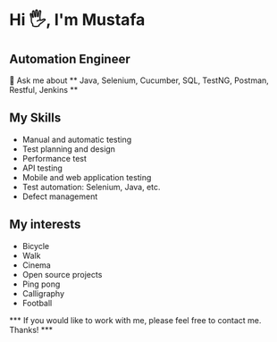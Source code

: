 # Hi 🖐️, I'm Mustafa

## Automation Engineer

💭 Ask me about ** Java, Selenium, Cucumber, SQL, TestNG, Postman, Restful, Jenkins **

## My Skills

- Manual and automatic testing
- Test planning and design
- Performance test
- API testing
- Mobile and web application testing
- Test automation: Selenium, Java, etc.
- Defect management

## My interests

- Bicycle
- Walk
- Cinema
- Open source projects
- Ping pong
- Calligraphy
- Football


*** If you would like to work with me, please feel free to contact me. Thanks! ***
